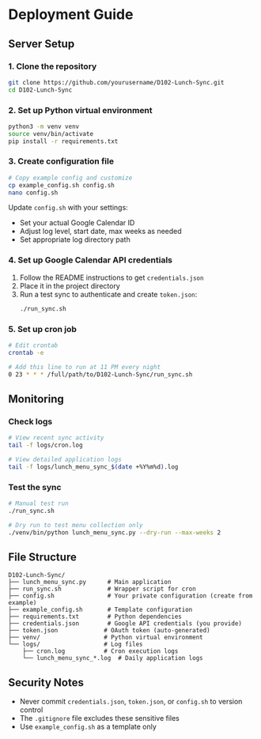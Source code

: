 # Deployment Guide

## Server Setup

### 1. Clone the repository
```bash
git clone https://github.com/yourusername/D102-Lunch-Sync.git
cd D102-Lunch-Sync
```

### 2. Set up Python virtual environment
```bash
python3 -m venv venv
source venv/bin/activate
pip install -r requirements.txt
```

### 3. Create configuration file
```bash
# Copy example config and customize
cp example_config.sh config.sh
nano config.sh
```

Update `config.sh` with your settings:
- Set your actual Google Calendar ID
- Adjust log level, start date, max weeks as needed
- Set appropriate log directory path

### 4. Set up Google Calendar API credentials
1. Follow the README instructions to get `credentials.json`
2. Place it in the project directory
3. Run a test sync to authenticate and create `token.json`:
   ```bash
   ./run_sync.sh
   ```

### 5. Set up cron job
```bash
# Edit crontab
crontab -e

# Add this line to run at 11 PM every night
0 23 * * * /full/path/to/D102-Lunch-Sync/run_sync.sh
```

## Monitoring

### Check logs
```bash
# View recent sync activity
tail -f logs/cron.log

# View detailed application logs
tail -f logs/lunch_menu_sync_$(date +%Y%m%d).log
```

### Test the sync
```bash
# Manual test run
./run_sync.sh

# Dry run to test menu collection only
./venv/bin/python lunch_menu_sync.py --dry-run --max-weeks 2
```

## File Structure
```
D102-Lunch-Sync/
├── lunch_menu_sync.py      # Main application
├── run_sync.sh             # Wrapper script for cron
├── config.sh               # Your private configuration (create from example)
├── example_config.sh       # Template configuration
├── requirements.txt        # Python dependencies
├── credentials.json        # Google API credentials (you provide)
├── token.json             # OAuth token (auto-generated)
├── venv/                  # Python virtual environment
└── logs/                  # Log files
    ├── cron.log           # Cron execution logs
    └── lunch_menu_sync_*.log  # Daily application logs
```

## Security Notes
- Never commit `credentials.json`, `token.json`, or `config.sh` to version control
- The `.gitignore` file excludes these sensitive files
- Use `example_config.sh` as a template only

